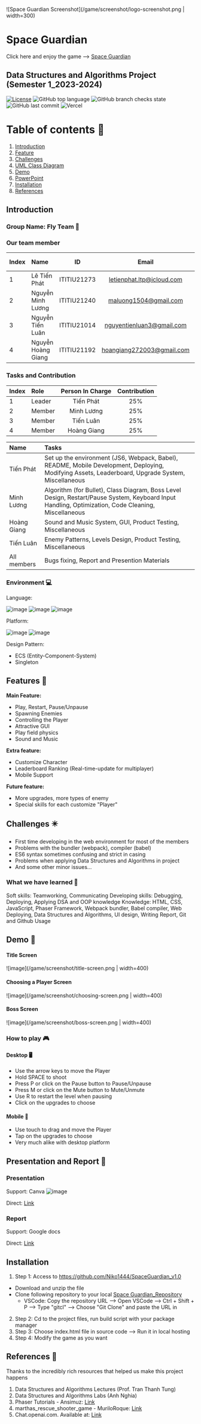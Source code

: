 ![Space Guardian Screenshot](/game/screenshot/logo-screenshot.png | width=300)

# Space Guardian

Click here and enjoy the game --> <a href="https://space-guardian.vercel.app/" target="_blank">Space Guardian</a>

## Data Structures and Algorithms Project (Semester 1_2023-2024)

[![License](https://img.shields.io/badge/license-MIT-green)](./LICENSE)
![GitHub top language](https://img.shields.io/github/languages/top/Niko1444/SpaceGuardian_v1.0)
![GitHub branch checks state](https://img.shields.io/github/checks-status/Niko1444/SpaceGuardian_v1.0/main)
![GitHub last commit](https://img.shields.io/github/last-commit/Niko1444/SpaceGuardian_v1.0)
![Vercel](https://vercelbadge.vercel.app/api/Niko1444/SpaceGuardian_v1.0)

# Table of contents :round_pushpin:

1. [Introduction](#introduction)
2. [Feature](#features)
3. [Challenges](#challenges)
4. [UML Class Diagram](#uml)
5. [Demo](#demo)
6. [PowerPoint](#powerPoint)
7. [Installation](#installation)
8. [References](#references)

## Introduction <a name="introduction"></a>

### Group Name: Fly Team :rocket:

### Our team member

| Index | Name                    |     ID      |               Email                | Github account |
| :---- | :---------------------- | :---------: | :--------------------------------: | :------------- |
| 1     | Lê Tiến Phát            | ITITIU21273 |     letienphat.ltp@icloud.com      | Niko1444       |
| 2     | Nguyễn Minh Lương       | ITITIU21240 |         maluong1504@gmail.com      | meomun1        |
| 3     | Nguyễn Tiến Luân        | ITITIU21014 |     nguyentienluan3@gmail.com      | tienluan02     |
| 4     | Nguyễn Hoàng Giang      | ITITIU21192 |     hoangiang272003@gmail.com      | GSYNDRA        |

### Tasks and Contribution

| Index | Role   | Person In Charge | Contribution |
| :---- | :----- | :--------------: | :----------: |
| 1     | Leader |    Tiến Phát     |     25%      |
| 2     | Member |    Minh Lương    |     25%      |
| 3     | Member |    Tiến Luân     |     25%      |
| 4     | Member |    Hoàng Giang   |     25%      |

| Name        | Tasks                                                                          |
| :---------- | :----------------------------------------------------------------------------- |
| Tiến Phát   |  Set up the environment (JS6, Webpack, Babel), README, Mobile Development, Deploying, Modifying Assets, Leaderboard, Upgrade System, Miscellaneous|
| Minh Lương  |  Algorithm (for Bullet), Class Diagram, Boss Level Design, Restart/Pause System, Keyboard Input Handling, Optimization, Code Cleaning, Miscellaneous|
| Hoàng Giang |  Sound and Music System, GUI, Product Testing, Miscellaneous|
| Tiến Luân   |  Enemy Patterns, Levels Design, Product Testing, Miscellaneous|
| All members |  Bugs fixing, Report and Presention Materials|

### Environment :computer:

Language:

![image](https://img.shields.io/badge/HTML5-E34F26?style=for-the-badge&logo=html5&logoColor=white)
![image](https://img.shields.io/badge/CSS3-1572B6?style=for-the-badge&logo=css3&logoColor=white)
![image](https://img.shields.io/badge/JavaScript-F7DF1E?style=for-the-badge&logo=javascript&logoColor=black)

Platform:

![image](https://img.shields.io/badge/Visual_Studio_Code-0078D4?style=for-the-badge&logo=visual%20studio%20code&logoColor=white)
![image](http://therealsujitk-vercel-badge.vercel.app/?app=therealsujitk-vercel-badge&style=for-the-badge&logo=false)

Design Pattern:

- ECS (Entity-Component-System)
- Singleton

## Features <a name="features"></a> :star2:

**Main Feature:**

- Play, Restart, Pause/Unpause
- Spawning Enemies
- Controlling the Player
- Attractive GUI
- Play field physics
- Sound and Music

**Extra feature:**

- Customize Character
- Leaderboard Ranking (Real-time-update for multiplayer)
- Mobile Support

**Future feature:**

- More upgrades, more types of enemy
- Special skills for each customize "Player"

## Challenges <a name="challenges"></a> ✴️

- First time developing in the web environment for most of the members
- Problems with the bundler (webpack), compiler (babel)
- ES6 syntax sometimes confusing and strict in casing
- Problems when applying Data Structures and Algorithms in project
- And some other minor issues...

### What we have learned :pencil:

Soft skills: Teamworking, Communicating
Developing skills: Debugging, Deploying, Applying DSA and OOP knowledge
Knowledge: HTML, CSS, JavaScript, Phaser Framework, Webpack bundler, Babel compiler, Web Deploying, Data Structures and Algorithms, UI design, Writing Report, Git and Github Usage

## Demo <a name="demo"></a> 🤖

#### Title Screen

![image](/game/screenshot/title-screen.png | width=400)

#### Choosing a Player Screen

![image](/game/screenshot/choosing-screen.png | width=400)

#### Boss Screen

![image](/game/screenshot/boss-screen.png | width=400)

### How to play 🎮

#### Desktop 🖥️

- Use the arrow keys to move the Player
- Hold SPACE to shoot
- Press P or click on the Pause button to Pause/Unpause
- Press M or click on the Mute button to Mute/Unmute
- Use R to restart the level when pausing
- Click on the upgrades to choose

#### Mobile 📱

- Use touch to drag and move the Player
- Tap on the upgrades to choose
- Very much alike with desktop platform

## Presentation and Report <a name="powerPoint"></a> 📖

### Presentation

Support: Canva
![image](./screenshot/presentation.png)

Direct: [Link]([https://docs.google.com/presentation/d/1NSvAn6voLTWPU3bcdAyV4bVFJXAI_HLM9rIiVeL4j0k/edit?usp=sharing](https://www.canva.com/design/DAF4_wwA9NE/hDZpLyLLigP6u0JP3R1ATA/edit?utm_content=DAF4_wwA9NE&utm_campaign=designshare&utm_medium=link2&utm_source=sharebutton))

### Report

Support: Google docs

Direct: [Link](https://docs.google.com/document/d/1aazTGOcykk8UlaFRUSw_BDvL0YKCZqq3AdrShZ2Zx_8/edit?usp=sharing)

## Installation <a name="installation"></a>

1. Step 1: Access to https://github.com/Niko1444/SpaceGuardian_v1.0

- Download and unzip the file
- Clone following repository to your local [Space Guardian_Repository](https://github.com/Niko1444/SpaceGuardian_v1.0)
  - VSCode: Copy the repository URL --> Open VSCode --> Ctrl + Shift + P --> Type "gitcl" --> Choose "Git Clone" and paste the URL in

2. Step 2: Cd to the project files, run build script with your package manager
3. Step 3: Choose index.html file in source code --> Run it in local hosting
4. Step 4: Modify the game as you want

## References <a name="references"></a> :book:

Thanks to the incredibly rich resources that helped us make this project happens

1. Data Structures and Algorithms Lectures (Prof. Tran Thanh Tung)
2. Data Structures and Algorithms Labs (Anh Nghia)
3. Phaser Tutorials - Ansimuz: [Link](https://www.youtube.com/watch?v=frRWKxB9Hm0&list=PLDyH9Tk5ZdFzEu_izyqgPFtHJJXkc79no)
4. marthas_rescue_shooter_game - MuriloRoque: [Link](https://github.com/MuriloRoque/marthas_rescue_shooter_game)
5. Chat.openai.com. Available at: [Link](https://chat.openai.com/)

